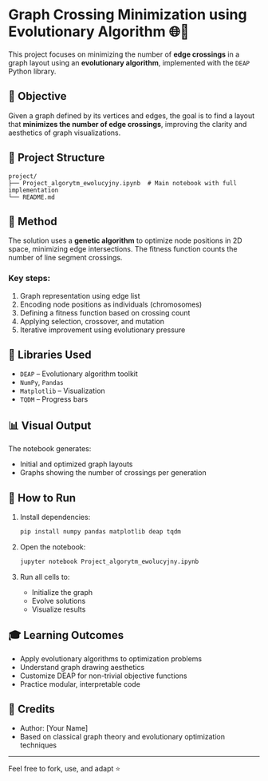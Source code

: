 # Graph Crossing Minimization using Evolutionary Algorithm 🌐🧬

This project focuses on minimizing the number of **edge crossings** in a graph layout using an **evolutionary algorithm**, implemented with the `DEAP` Python library.

## 🎯 Objective

Given a graph defined by its vertices and edges, the goal is to find a layout that **minimizes the number of edge crossings**, improving the clarity and aesthetics of graph visualizations.

## 📁 Project Structure

```
project/
├── Project_algorytm_ewolucyjny.ipynb  # Main notebook with full implementation
└── README.md
```

## 🧠 Method

The solution uses a **genetic algorithm** to optimize node positions in 2D space, minimizing edge intersections. The fitness function counts the number of line segment crossings.

### Key steps:

1. Graph representation using edge list
2. Encoding node positions as individuals (chromosomes)
3. Defining a fitness function based on crossing count
4. Applying selection, crossover, and mutation
5. Iterative improvement using evolutionary pressure

## 🔧 Libraries Used

- `DEAP` – Evolutionary algorithm toolkit
- `NumPy`, `Pandas`
- `Matplotlib` – Visualization
- `TQDM` – Progress bars

## 📊 Visual Output

The notebook generates:
- Initial and optimized graph layouts
- Graphs showing the number of crossings per generation

## 🚀 How to Run

1. Install dependencies:
   ```bash
   pip install numpy pandas matplotlib deap tqdm
   ```

2. Open the notebook:
   ```bash
   jupyter notebook Project_algorytm_ewolucyjny.ipynb
   ```

3. Run all cells to:
   - Initialize the graph
   - Evolve solutions
   - Visualize results

## 🎓 Learning Outcomes

- Apply evolutionary algorithms to optimization problems
- Understand graph drawing aesthetics
- Customize DEAP for non-trivial objective functions
- Practice modular, interpretable code

## 📌 Credits

- Author: [Your Name]
- Based on classical graph theory and evolutionary optimization techniques

---

Feel free to fork, use, and adapt ⭐
